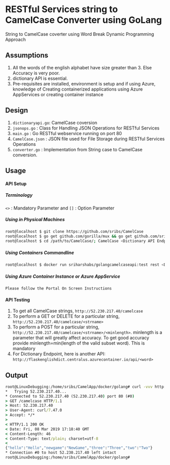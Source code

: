 # RESTful Services string to CamelCase Converter using GoLang

String to CamelCase coverter using Word Break Dynamic Programming Approach


## Assumptions
1. All the words of the english alphabet have size greater than 3. Else Accuracy is very poor.
2. dictionary API is essential.
3. Pre-requisites are installed, environment is setup and if using Azure, knowledge of Creating containerized applications using Azure AppServices or creating container instance

## Design
1. `dictionaryapi.go`:  CamelCase coversion
2. `jsonops.go` : Class for Handling JSON Operations for RESTful Services
3. `main.go` : Go RESTful webservice running on port 80
4. `CamelCase.json` : JSON file used for File Storage during RESTful Services Operations
5. `converter.go` : Implementation from String case to CamelCase conversion.
## Usage
#### API Setup
##### Terminology
`<>` : Mandatory Parameter and `[]` : Option Parameter
##### Using in Physical Machines
   ``` bash
   root@localhost $ git clone https://github.com/sribs/CamelCase  
   root@localhost $ go get github.com/gorilla/mux && go get github.com/sribs/CamelCase
   root@localhost $ cd /path/to/CamelCase/; CamelCase <Dictionary API Endpoint> [<Application ID> <Application Key>]
   ```
##### Using Containers Commandline
   ``` bash
   root@localhost $ docker run sriharshabs/golangcamelcaseapi:test rest <Dictionary API Endpoint> [<Application ID> <Application Key>]
   ```
##### Using Azure Container Instance or Azure AppService
    Please follow the Portal On Screen Instructions
#### API Testing
1. To get all CamelCase strings, `http://52.230.217.40/camelcase`
2. To perform a GET or DELETE for a particular string, `http://52.230.217.40/camelcase/<strname>`
3. To perform a POST for a particular string, `http://52.230.217.40/camelcase/<strname>/<minlength>`. minlength is a parameter that will greatly affect accuracy. To get good accuracy provide minlength=min(length of the valid subset word). This is mandatory
4. For Dictionary Endpoint, here is another API: `http://flaskenglishdict.centralus.azurecontainer.io/api/<word>`
## Output
``` cmd
root@LinuxDebugging:/home/sribs/CamelApp/docker/golang# curl -vvv http://52.230.217.40/camelcase
*   Trying 52.230.217.40...
* Connected to 52.230.217.40 (52.230.217.40) port 80 (#0)
> GET /camelcase HTTP/1.1
> Host: 52.230.217.40
> User-Agent: curl/7.47.0
> Accept: */*
>
< HTTP/1.1 200 OK
< Date: Fri, 08 Mar 2019 17:18:40 GMT
< Content-Length: 46
< Content-Type: text/plain; charset=utf-8
<
{"hello":"Hello","newgame":"NewGame","three":"Three","two":"Two"}
* Connection #0 to host 52.230.217.40 left intact
root@LinuxDebugging:/home/sribs/CamelApp/docker/golang#  
```
